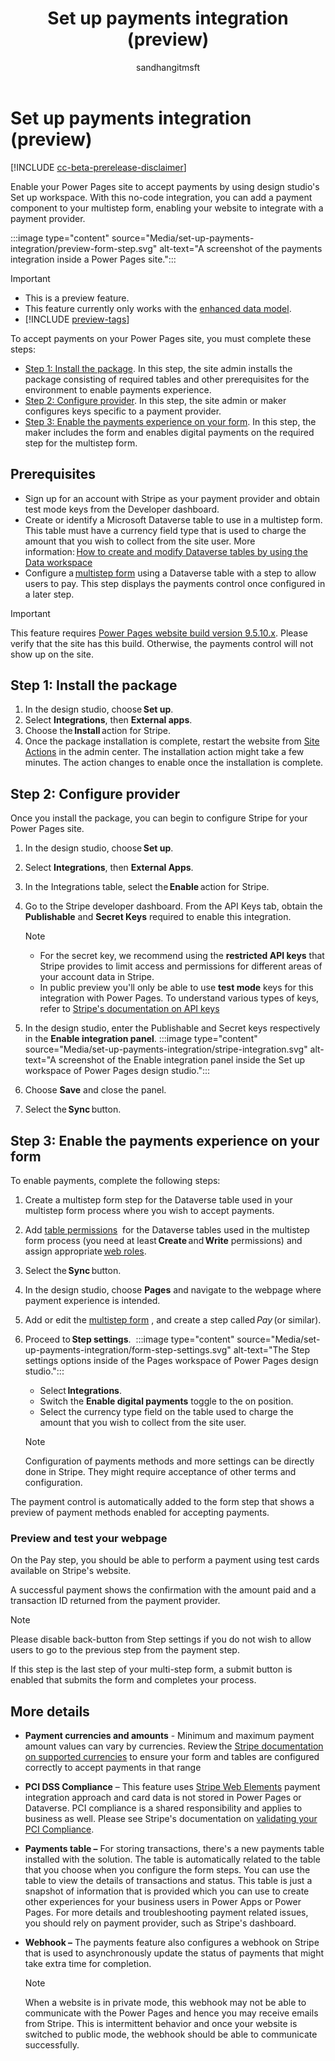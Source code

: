 ﻿---
title: Set up payments integration (preview)
description: Learn how to set up Payments integration with your website. 
author: sandhangitmsft
ms.topic: conceptual
ms.custom: 
ms.date: 12/11/2023
ms.subservice:
ms.author: sandhan
ms.reviewer: kkendrick
contributors:
    - sandhangitmsft
    - ProfessorKendrick
---
# Set up payments integration (preview) 

[!INCLUDE [cc-beta-prerelease-disclaimer](../includes/cc-beta-prerelease-disclaimer.md)]

Enable your Power Pages site to accept payments by using design studio's Set up workspace. With this no-code integration, you can add a payment component to your multistep form, enabling your website to integrate with a payment provider. 

:::image type="content" source="Media/set-up-payments-integration/preview-form-step.svg" alt-text="A screenshot of the payments integration inside a Power Pages site.":::

> [!IMPORTANT]
> - This is a preview feature.
> - This feature currently only works with the [enhanced data model](../admin/enhanced-data-model.md).
> - [!INCLUDE [preview-tags](../includes/cc-preview-features-definition.md)]

To accept payments on your Power Pages site, you must complete these steps: 

- [Step 1: Install the package](#step-1-install-the-package). In this step, the site admin installs the package consisting of required tables and other prerequisites for the environment to enable payments experience. 
- [Step 2: Configure provider](#step-2-configure-provider). In this step, the site admin or maker configures keys specific to a payment provider. 
- [Step 3: Enable the payments experience on your form](#step-3-enable-the-payments-experience-on-your-form). In this step, the maker includes the form and enables digital payments on the required step for the multistep form. 

## Prerequisites 

- Sign up for an account with Stripe as your payment provider and obtain test mode keys from the Developer dashboard. 
- Create or identify a Microsoft Dataverse table to use in a multistep form. This table must have a currency field type that is used to charge the amount that you wish to collect from the site user. More information: [How to create and modify Dataverse tables by using the Data workspace](../configure/data-workspace-tables.md)
-   Configure a [multistep form](../getting-started/multistep-forms.md) using a Dataverse table with a step to allow users to pay. This step displays the payments control once configured in a later step. 

> [!IMPORTANT]
> This feature requires [Power Pages website build version 9.5.10.x](https://learn.microsoft.com/power-platform/released-versions/portals/pagesversion9510x). Please verify that the site has this build. Otherwise, the payments control will not show up on the site.

## Step 1: Install the package 

1. In the design studio, choose **Set up**.
1. Select **Integrations**, then **External apps**. 
1. Choose the **Install** action for Stripe. 
1. Once the package installation is complete, restart the website from [Site Actions](admin-overview.md#site-actions) in the admin center.
The installation action might take a few minutes. The action changes to enable once the installation is complete. 

## Step 2: Configure provider

Once you install the package, you can begin to configure Stripe for your Power Pages site. 

1. In the design studio, choose **Set up**.
1. Select **Integrations**, then **External Apps**. 
1. In the Integrations table, select the **Enable** action for Stripe. 
1. Go to the Stripe developer dashboard.
    From the API Keys tab, obtain the **Publishable** and **Secret Keys** required to enable this integration. 
  
    > [!NOTE]
    > - For the secret key, we recommend using the **restricted API keys** that Stripe provides to limit access and permissions for different areas of your account data in Stripe. 
    > - In public preview you'll only be able to use **test mode** keys for this integration with Power Pages. To understand various types of keys, refer to [Stripe's documentation on API keys](https://stripe.com/docs/keys) 
1. In the design studio, enter the Publishable and Secret keys respectively in the **Enable integration panel**. 
        :::image type="content" source="Media/set-up-payments-integration/stripe-integration.svg" alt-text="A screenshot of the Enable integration panel inside the Set up workspace of Power Pages design studio.":::
1. Choose **Save** and close the panel. 
1. Select the **Sync** button. 

## Step 3: Enable the payments experience on your form

To enable payments, complete the following steps: 

1. Create a multistep form step for the Dataverse table used in your multistep form process where you wish to accept payments. 
1. Add [table permissions](../security/table-permissions.md)  for the Dataverse tables used in the multistep form process (you need at least **Create** and **Write** permissions) and assign appropriate [web roles](../security/create-web-roles.md). 
1. Select the **Sync** button. 
1. In the design studio, choose **Pages** and navigate to the webpage where payment experience is intended. 
1. Add or edit the [multistep form](../getting-started/multistep-forms.md) , and create a step called *Pay* (or similar).
1. Proceed to **Step settings**. 
    :::image type="content" source="Media/set-up-payments-integration/form-step-settings.svg" alt-text="The Step settings options inside of the Pages workspace of Power Pages design studio.":::

    - Select **Integrations**. 
    - Switch the **Enable digital payments** toggle to the on position. 
    - Select the currency type field on the table used to charge the amount that you wish to collect from the site user.  
    
    > [!NOTE]
    > Configuration of payments methods and more settings can be directly done in Stripe. They might require acceptance of other terms and configuration.

The payment control is automatically added to the form step that shows a preview of payment methods enabled for accepting payments. 

### Preview and test your webpage 

On the Pay step, you should be able to perform a payment using test cards available on Stripe's website.

A successful payment shows the confirmation with the amount paid and a transaction ID returned from the payment provider.

> [!NOTE]
> Please disable back-button from Step settings if you do not wish to allow users to go to the previous step from the payment step.

If this step is the last step of your multi-step form, a submit button is enabled that submits the form and completes your process.

## More details

- **Payment currencies and amounts** - Minimum and maximum payment amount values can vary by currencies. Review the [Stripe documentation on supported currencies](https://stripe.com/docs/currencies#minimum-and-maximum-charge-amounts) to ensure your form and tables are configured correctly to accept payments in that range 

- **PCI DSS Compliance** – This feature uses [Stripe Web Elements](https://stripe.com/docs/payments/elements) payment integration approach and card data is not stored in Power Pages or Dataverse. PCI compliance is a shared responsibility and applies to business as well.  Please see Stripe's documentation on [validating your PCI Compliance](https://stripe.com/docs/security/guide#validating-pci-compliance).

- **Payments table –** For storing transactions, there's a new payments table installed with the solution. The table is automatically related to the table that you choose when you configure the form steps. You can use the table to view the details of transactions and status. This table is just a snapshot of information that is provided which you can use to create other experiences for your business users in Power Apps or Power Pages. For more details and troubleshooting payment related issues, you should rely on payment provider, such as Stripe's dashboard. 

- **Webhook –** The payments feature also configures a webhook on Stripe that is used to asynchronously update the status of payments that might take extra time for completion.    
    > [!NOTE]
    > When a website is in private mode, this webhook may not be able to communicate with the Power Pages and hence you may receive emails from Stripe. This is intermittent behavior and once your website is switched to public mode, the webhook should be able to communicate successfully. 
